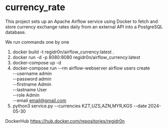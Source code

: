 # currency_rate
This project sets up an Apache Airflow service using Docker to fetch and store currency exchange rates daily from an external API into a PostgreSQL database. 

We run commands one by one

1. docker build -t regidr0n/airflow_currency:latest .
2. docker run -d -p 8080:8080 regidr0n/airflow_currency:latest
3. docker-compose up -d
4. docker-compose run --rm airflow-webserver airflow users create \
  --username admin \
  --password admin \
  --firstname Admin \
  --lastname User \
  --role Admin \
  --email email@gmail.com
5. python3 service.py --currencies KZT,UZS,AZN,MYR,KGS --date 2024-05-30


DockerHub
https://hub.docker.com/repositories/regidr0n



